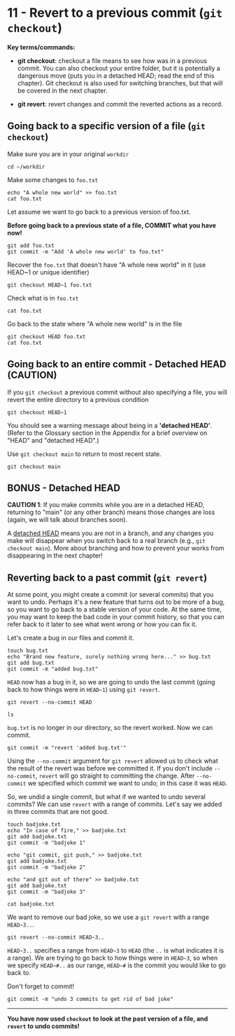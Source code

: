 # 11 - Revert to a previous commit (`git checkout`)

**Key terms/commands:**

* **git checkout**: checkout a file means to see how was in a previous commit. You can also checkout your entire folder, but it is potentially a dangerous move (puts you in a detached HEAD; read the end of this chapter). Git checkout is also used for switching branches, but that will be covered in the next chapter.

* **git revert**: revert changes and commit the reverted actions as a record.

## Going back to a specific version of a file (`git checkout`)

Make sure you are in your original `workdir`
```
cd ~/workdir
```

Make some changes to `foo.txt`

```
echo "A whole new world" >> foo.txt
cat foo.txt
```


Let assume we want to go back to a previous version of foo.txt.

**Before going back to a previous state of a file, COMMIT what you have now!**

```
git add foo.txt
git commit -m "Add 'A whole new world' to foo.txt"
```

Recover the `foo.txt` that doesn't have "A whole new world" in it (use HEAD~1 or unique identifier)

```
git checkout HEAD~1 foo.txt
```

Check what is in `foo.txt`

```
cat foo.txt
```

Go back to the state where "A whole new world" is in the file

```
git checkout HEAD foo.txt
cat foo.txt
```

## Going back to an entire commit - Detached HEAD (CAUTION)

If you `git checkout` a previous commit without also specifying a file, you will revert the entire directory to a previous condition

```
git checkout HEAD~1
```

You should see a warning message about being in a **'detached HEAD'**. (Refer to the Glossary section in the Appendix for a brief overview on "HEAD" and "detached HEAD".)

Use `git checkout main` to return to most recent state.

```
git checkout main
```

## BONUS - Detached HEAD

**CAUTION 1**: If you make commits while you are in a detached HEAD, returning to "main" (or any other branch)  means those changes are loss (again, we will talk about branches soon).

A [detached HEAD](https://www.git-tower.com/learn/git/faq/detached-head-when-checkout-commit) means you are not in a branch, and any changes you make will disappear when you switch back to a real branch (e.g., `git checkout main`). More about branching and how to prevent your works from disappearing in the next chapter!

## Reverting back to a past commit (`git revert`)

At some point, you might create a commit (or several commits) that you want to undo.
Perhaps it's a new feature that turns out to be more of a bug, so you want to go back to a stable version of your code.
At the same time, you may want to keep the bad code in your commit history, so that you can refer back to it later to see what went wrong or how you can fix it.

Let's create a bug in our files and commit it.

```
touch bug.txt
echo "Brand new feature, surely nothing wrong here..." >> bug.txt
git add bug.txt
git commit -m "added bug.txt"
```

`HEAD` now has a bug in it, so we are going to undo the last commit (going back to how things were in `HEAD~1`) using `git revert`.

```
git revert --no-commit HEAD
```

```
ls
```

`bug.txt` is no longer in our directory, so the revert worked. Now we can commit.

```
git commit -m "revert 'added bug.txt'"
```

Using the `--no-commit` argument for `git revert` allowed us to check what the result of the revert was before we committed it. If you don't include `--no-commit`, `revert` will go straight to committing the change.
After `--no-commit` we specified which commit we want to undo; in this case it was `HEAD`.

So, we undid a single commit, but what if we wanted to undo several commits?
We can use `revert` with a range of commits.
Let's say we added in three commits that are not good.

```
touch badjoke.txt
echo "In case of fire," >> badjoke.txt
git add badjoke.txt
git commit -m "badjoke 1"
```

```
echo "git commit, git push," >> badjoke.txt
git add badjoke.txt
git commit -m "badjoke 2"
```

```
echo "and git out of there" >> badjoke.txt
git add badjoke.txt
git commit -m "badjoke 3"
```

```
cat badjoke.txt
```

We want to remove our bad joke, so we use a `git revert` with a range `HEAD~3..`.

```
git revert --no-commit HEAD~3..
```

`HEAD~3..` specifies a range from `HEAD~3` to `HEAD` (the `..` is what indicates it is a range). We are trying to go back to how things were in `HEAD~3`, so when we specify `HEAD~#..` as our range, `HEAD~#` is the commit you would like to go back to.

Don't forget to commit!
```
git commit -m "undo 3 commits to get rid of bad joke"
```


***
**You have now used `checkout` to look at the past version of a file, and `revert` to undo commits!**
